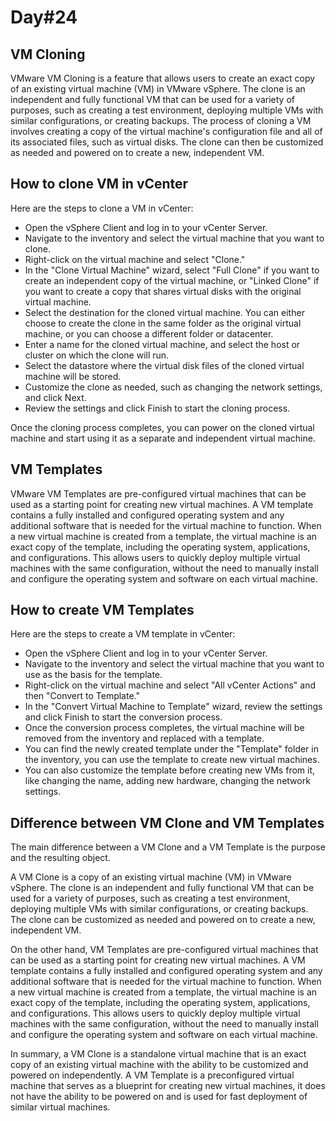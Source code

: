 # Day#24

## VM Cloning
VMware VM Cloning is a feature that allows users to create an exact copy of an existing virtual machine (VM) in VMware vSphere. The clone is an independent and fully functional VM that can be used for a variety of purposes, such as creating a test environment, deploying multiple VMs with similar configurations, or creating backups. The process of cloning a VM involves creating a copy of the virtual machine's configuration file and all of its associated files, such as virtual disks. The clone can then be customized as needed and powered on to create a new, independent VM.

## How to clone VM in vCenter
Here are the steps to clone a VM in vCenter:

+ Open the vSphere Client and log in to your vCenter Server.
+ Navigate to the inventory and select the virtual machine that you want to clone.
+ Right-click on the virtual machine and select "Clone."
+ In the "Clone Virtual Machine" wizard, select "Full Clone" if you want to create an independent copy of the virtual machine, or "Linked Clone" if you want to create a copy that shares virtual disks with the original virtual machine.
+ Select the destination for the cloned virtual machine. You can either choose to create the clone in the same folder as the original virtual machine, or you can choose a different folder or datacenter.
+ Enter a name for the cloned virtual machine, and select the host or cluster on which the clone will run.
+ Select the datastore where the virtual disk files of the cloned virtual machine will be stored.
+ Customize the clone as needed, such as changing the network settings, and click Next.
+ Review the settings and click Finish to start the cloning process.

Once the cloning process completes, you can power on the cloned virtual machine and start using it as a separate and independent virtual machine.

## VM Templates
VMware VM Templates are pre-configured virtual machines that can be used as a starting point for creating new virtual machines. A VM template contains a fully installed and configured operating system and any additional software that is needed for the virtual machine to function. When a new virtual machine is created from a template, the virtual machine is an exact copy of the template, including the operating system, applications, and configurations. This allows users to quickly deploy multiple virtual machines with the same configuration, without the need to manually install and configure the operating system and software on each virtual machine.

## How to create VM Templates
Here are the steps to create a VM template in vCenter:

+ Open the vSphere Client and log in to your vCenter Server.
+ Navigate to the inventory and select the virtual machine that you want to use as the basis for the template.
+ Right-click on the virtual machine and select "All vCenter Actions" and then "Convert to Template."
+ In the "Convert Virtual Machine to Template" wizard, review the settings and click Finish to start the conversion process.
+ Once the conversion process completes, the virtual machine will be removed from the inventory and replaced with a template.
+ You can find the newly created template under the "Template" folder in the inventory, you can use the template to create new virtual machines.
+ You can also customize the template before creating new VMs from it, like changing the name, adding new hardware, changing the network settings.

## Difference between VM Clone and VM Templates
The main difference between a VM Clone and a VM Template is the purpose and the resulting object.

A VM Clone is a copy of an existing virtual machine (VM) in VMware vSphere. The clone is an independent and fully functional VM that can be used for a variety of purposes, such as creating a test environment, deploying multiple VMs with similar configurations, or creating backups. The clone can be customized as needed and powered on to create a new, independent VM.

On the other hand, VM Templates are pre-configured virtual machines that can be used as a starting point for creating new virtual machines. A VM template contains a fully installed and configured operating system and any additional software that is needed for the virtual machine to function. When a new virtual machine is created from a template, the virtual machine is an exact copy of the template, including the operating system, applications, and configurations. This allows users to quickly deploy multiple virtual machines with the same configuration, without the need to manually install and configure the operating system and software on each virtual machine.

In summary, a VM Clone is a standalone virtual machine that is an exact copy of an existing virtual machine with the ability to be customized and powered on independently. A VM Template is a preconfigured virtual machine that serves as a blueprint for creating new virtual machines, it does not have the ability to be powered on and is used for fast deployment of similar virtual machines.

